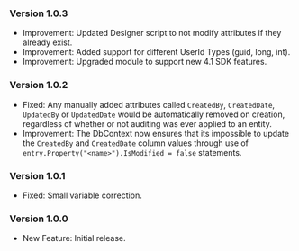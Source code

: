 ### Version 1.0.3

- Improvement: Updated Designer script to not modify attributes if they already exist.
- Improvement: Added support for different UserId Types (guid, long, int).
- Improvement: Upgraded module to support new 4.1 SDK features.

### Version 1.0.2

- Fixed: Any manually added attributes called `CreatedBy`, `CreatedDate`, `UpdatedBy` or `UpdatedDate` would be automatically removed on creation, regardless of whether or not auditing was ever applied to an entity.
- Improvement: The DbContext now ensures that its impossible to update the `CreatedBy` and `CreatedDate` column values through use of `entry.Property("<name>").IsModified = false` statements.

### Version 1.0.1

- Fixed: Small variable correction.

### Version 1.0.0

- New Feature: Initial release.
